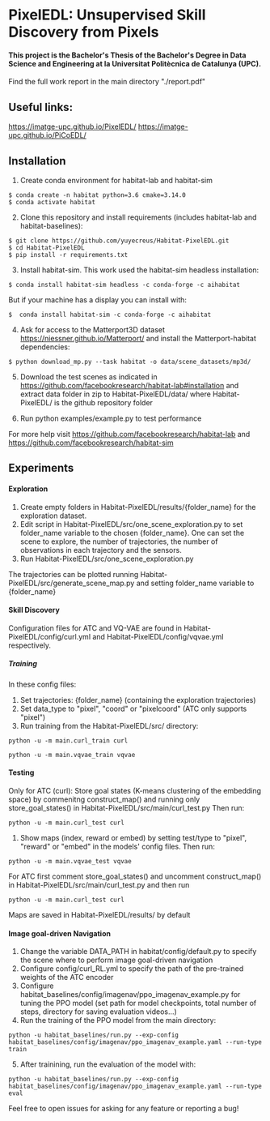 # PixelEDL: Unsupervised Skill Discovery from Pixels
#### This project is the Bachelor's Thesis of the Bachelor's Degree in Data Science and Engineering at la Universitat Politècnica de Catalunya (UPC).
Find the full work report in the main directory "./report.pdf"

## Useful links:

https://imatge-upc.github.io/PixelEDL/
https://imatge-upc.github.io/PiCoEDL/

## Installation

1) Create conda environment for habitat-lab and habitat-sim

```
$ conda create -n habitat python=3.6 cmake=3.14.0
$ conda activate habitat
```

2) Clone this repository and install requirements (includes habitat-lab and habitat-baselines):
```
$ git clone https://github.com/yuyecreus/Habitat-PixelEDL.git
$ cd Habitat-PixelEDL
$ pip install -r requirements.txt
```

3) Install habitat-sim. This work used the habitat-sim headless installation: 
```
$ conda install habitat-sim headless -c conda-forge -c aihabitat
```
But if your machine has a display you can install with:
```
$  conda install habitat-sim -c conda-forge -c aihabitat
```

4) Ask for access to the Matterport3D dataset https://niessner.github.io/Matterport/ and install the Matterport-habitat dependencies:
```
$ python download_mp.py --task habitat -o data/scene_datasets/mp3d/
```

5) Download the test scenes as indicated in https://github.com/facebookresearch/habitat-lab#installation and extract data folder in zip to Habitat-PixelEDL/data/ where Habitat-PixelEDL/ is the github repository folder

6) Run python examples/example.py to test performance

For more help visit https://github.com/facebookresearch/habitat-lab and https://github.com/facebookresearch/habitat-sim


## Experiments

#### Exploration
1) Create empty folders in Habitat-PixelEDL/results/{folder_name} for the exploration dataset. 
2) Edit script in Habitat-PixelEDL/src/one_scene_exploration.py to set folder_name variable to the chosen {folder_name}. One can set the scene to explore, the number of trajectories, the number of observations in each trajectory and the sensors. 
3) Run Habitat-PixelEDL/src/one_scene_exploration.py

The trajectories can be plotted running Habitat-PixelEDL/src/generate_scene_map.py and setting folder_name variable to {folder_name}

#### Skill Discovery
Configuration files for ATC and VQ-VAE are found in Habitat-PixelEDL/config/curl.yml and Habitat-PixelEDL/config/vqvae.yml respectively.

##### Training
In these config files:

1) Set trajectories: {folder_name} (containing the exploration trajectories)
2) Set data_type to "pixel", "coord" or "pixelcoord" (ATC only supports "pixel")
3) Run training from the Habitat-PixelEDL/src/ directory:
```
python -u -m main.curl_train curl
```
```
python -u -m main.vqvae_train vqvae
```


#### Testing
Only for ATC (curl): Store goal states (K-means clustering of the embedding space) by commenitng construct_map() and running only store_goal_states() in Habitat-PixelEDL/src/main/curl_test.py
Then run:
```
python -u -m main.curl_test curl
```

1) Show maps (index, reward or embed) by setting test/type to "pixel", "reward" or "embed" in the models' config files. Then run:
```
python -u -m main.vqvae_test vqvae
```

For ATC first comment store_goal_states() and uncomment construct_map() in Habitat-PixelEDL/src/main/curl_test.py and then run 
```
python -u -m main.curl_test curl
```

Maps are saved in Habitat-PixelEDL/results/ by default


#### Image goal-driven Navigation

1) Change the variable DATA_PATH in habitat/config/default.py to specify the scene where to perform image goal-driven navigation
2) Configure config/curl_RL.yml to specify the path of the pre-trained weights of the ATC encoder
3) Configure habitat_baselines/config/imagenav/ppo_imagenav_example.py for tuning the PPO model (set path for model checkpoints, total number of steps, directory for saving evaluation videos...)
4) Run the training of the PPO model from the main directory:
```
python -u habitat_baselines/run.py --exp-config habitat_baselines/config/imagenav/ppo_imagenav_example.yaml --run-type train
```
5) After trainining, run the evaluation of the model with: 
```
python -u habitat_baselines/run.py --exp-config habitat_baselines/config/imagenav/ppo_imagenav_example.yaml --run-type eval
```

Feel free to open issues for asking for any feature or reporting a bug!

